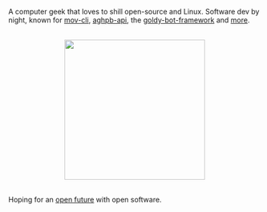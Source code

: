 A computer geek that loves to shill open-source and Linux. Software dev by night, known for [mov-cli](https://github.com/mov-cli/mov-cli), [aghpb-api](https://github.com/THEGOLDENPRO/aghpb_api), the [goldy-bot-framework](https://github.com/Goldy-Bot/Goldy-Bot-Framework) and [more](#projects-div).

<br>

<div align="center">

  <img src="./lain.jpg" width="280px">

</div>

<br>

Hoping for an [open future](https://www.gnu.org/philosophy/free-sw.en.html) with open software.